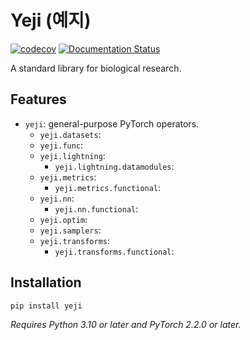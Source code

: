 # Yeji (예지)

[![codecov](https://codecov.io/gh/0x00b1/yeji/graph/badge.svg?token=YNIXSAZ333)](https://codecov.io/gh/0x00b1/yeji) [![Documentation Status](https://readthedocs.org/projects/yeji/badge/?version=latest)](https://yeji.readthedocs.io/en/latest/?badge=latest)

A standard library for biological research.

## Features

*   `yeji`: general-purpose PyTorch operators.
    *   `yeji.datasets`:
    *   `yeji.func`:
    *   `yeji.lightning`:
        *   `yeji.lightning.datamodules`:
    *   `yeji.metrics`:
        *   `yeji.metrics.functional`:
    *   `yeji.nn`:
        *   `yeji.nn.functional`:
    *   `yeji.optim`: 
    *   `yeji.samplers`: 
    *   `yeji.transforms`: 
        *   `yeji.transforms.functional`:

## Installation

```bash
pip install yeji
```

_Requires Python 3.10 or later and PyTorch 2.2.0 or later._
